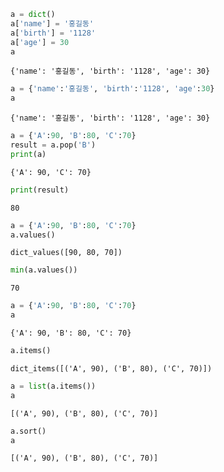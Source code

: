 

```python
a = dict()
a['name'] = '홍길동'
a['birth'] = '1128'
a['age'] = 30
a
```




    {'name': '홍길동', 'birth': '1128', 'age': 30}




```python
a = {'name':'홍길동', 'birth':'1128', 'age':30}
a
```




    {'name': '홍길동', 'birth': '1128', 'age': 30}




```python
a = {'A':90, 'B':80, 'C':70}
result = a.pop('B')
print(a)
```

    {'A': 90, 'C': 70}



```python
print(result)
```

    80



```python
a = {'A':90, 'B':80, 'C':70}
a.values()
```




    dict_values([90, 80, 70])




```python
min(a.values())
```




    70




```python
a = {'A':90, 'B':80, 'C':70}
a
```




    {'A': 90, 'B': 80, 'C': 70}




```python
a.items()
```




    dict_items([('A', 90), ('B', 80), ('C', 70)])




```python
a = list(a.items())
a
```




    [('A', 90), ('B', 80), ('C', 70)]




```python
a.sort()
a
```




    [('A', 90), ('B', 80), ('C', 70)]


